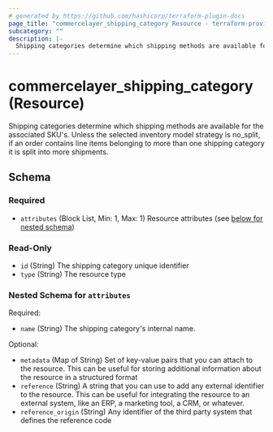 ```yaml
---
# generated by https://github.com/hashicorp/terraform-plugin-docs
page_title: "commercelayer_shipping_category Resource - terraform-provider-commercelayer"
subcategory: ""
description: |-
  Shipping categories determine which shipping methods are available for the associated SKU's. Unless the selected inventory model strategy is no_split, if an order contains line items belonging to more than one shipping category it is split into more shipments.
---
```


# commercelayer_shipping_category (Resource)

Shipping categories determine which shipping methods are available for the associated SKU's. Unless the selected inventory model strategy is no_split, if an order contains line items belonging to more than one shipping category it is split into more shipments.



<!-- schema generated by tfplugindocs -->
## Schema

### Required

- `attributes` (Block List, Min: 1, Max: 1) Resource attributes (see [below for nested schema](#nestedblock--attributes))

### Read-Only

- `id` (String) The shipping category unique identifier
- `type` (String) The resource type

<a id="nestedblock--attributes"></a>
### Nested Schema for `attributes`

Required:

- `name` (String) The shipping category's internal name.

Optional:

- `metadata` (Map of String) Set of key-value pairs that you can attach to the resource. This can be useful for storing additional information about the resource in a structured format
- `reference` (String) A string that you can use to add any external identifier to the resource. This can be useful for integrating the resource to an external system, like an ERP, a marketing tool, a CRM, or whatever.
- `reference_origin` (String) Any identifier of the third party system that defines the reference code


